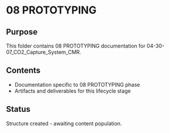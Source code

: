 # 08 PROTOTYPING

## Purpose
This folder contains 08 PROTOTYPING documentation for 04-30-07_CO2_Capture_System_CMR.

## Contents
- Documentation specific to 08 PROTOTYPING phase
- Artifacts and deliverables for this lifecycle stage

## Status
Structure created - awaiting content population.
